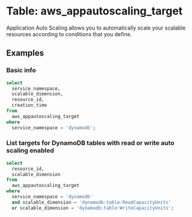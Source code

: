 # Table: aws_appautoscaling_target

Application Auto Scaling allows you to automatically scale your scalable resources according to conditions that you define.

## Examples

### Basic info

```sql
select
  service_namespace,
  scalable_dimension,
  resource_id,
  creation_time
from
  aws_appautoscaling_target
where
  service_namespace = 'dynamodb';
```


### List targets for DynamoDB tables with read or write auto scaling enabled

```sql
select
  resource_id,
  scalable_dimension
from
  aws_appautoscaling_target
where
  service_namespace = 'dynamodb'
  and scalable_dimension = 'dynamodb:table:ReadCapacityUnits'
  or scalable_dimension = 'dynamodb:table:WriteCapacityUnits';
```
